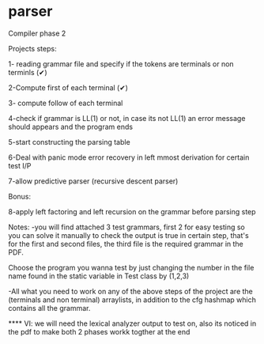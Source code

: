 # parser
Compiler phase 2

Projects steps:

1- reading grammar file and specify if the tokens are terminals or non terminls (✔)

2-Compute first of each terminal (✔)

3- compute follow of each terminal

4-check if grammar is LL(1) or not, in case its not LL(1) an error message should appears and the program ends

5-start constructing the parsing table

6-Deal with panic mode error recovery in left mmost derivation for certain test I/P

7-allow predictive parser (recursive descent parser)

Bonus:

8-apply left factoring and left recursion on the grammar before parsing step


Notes:
-you will find attached 3 test grammars,
first 2 for easy testing so you can solve it manually to check the output is true in certain step,
that's for the first and second files,
the third file is the required grammar in the PDF.

Choose the program you wanna test by just changing the number in the file name found in the static variable in Test class by (1,2,3)


-All what you need to work on any of the above steps of the project are
the (terminals and non terminal) arraylists,
in addition to the cfg
hashmap which contains all the grammar.

**** VI: we will need the lexical analyzer output to test on, also its noticed in the pdf to make both 2 phases workk togther at the end
